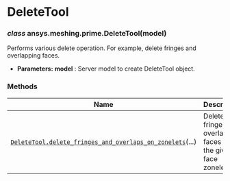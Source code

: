 # DeleteTool



### *class* ansys.meshing.prime.DeleteTool(model)

Performs various delete operation. For example, delete fringes and overlapping faces.

* **Parameters:**
  **model**
  : Server model to create DeleteTool object.

<!-- !! processed by numpydoc !! -->

### Methods

| Name | Description |
|-----------------------------------------------------------------------------------------------------------------------------------------------------------------------------------------------------------------|--------------------------------------------------------------------|
| [`DeleteTool.delete_fringes_and_overlaps_on_zonelets`](ansys.meshing.prime.DeleteTool.delete_fringes_and_overlaps_on_zonelets.md#ansys.meshing.prime.DeleteTool.delete_fringes_and_overlaps_on_zonelets)(...)   | Delete fringes and overlapping faces on the given face zonelets.   |

